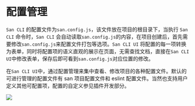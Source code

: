 # 配置管理

`San CLI` 的配置文件为`san.config.js`，该文件放在项目的根目录下，当执行 `San CLI` 命令时，`San CLI` 会自动读取`san.config.js`的内容，在项目创建后，首先需要修改`san.config.js`来配置文件打包等选项。`San CLI UI` 将配置的每一项转换为表单，同时将配置项的语义直观的展示在页面，无需查找文档，直接在`San CLI UI`中修改表单，保存后即可看到`san.config.js`对应位置的修改。

在`San CLI UI`中，通过配置管理来集中查看、修改项目的各种配置文件。默认的可进行管理的配置文件有 san 项目配置文件和 eslint 配置文件。当然也支持用户定义其他可配置项，配置的自定义参见插件开发部分。

![](./assets/configuration.png)
